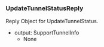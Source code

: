 ### UpdateTunnelStatusReply
Reply Object for UpdateTunnelStatus.

- output: SupportTunnelInfo
  - None
